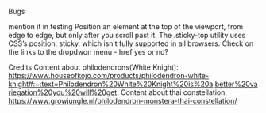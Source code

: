 Bugs

mention it in testing
Position an element at the top of the viewport, from edge to edge, but only after you scroll past it. The .sticky-top utility uses CSS’s position: sticky, which isn’t fully supported in all browsers.
Check on the links to the dropdwon menu - href yes or no?


Credits
Content about philodendrons(White Knight): 
https://www.houseofkojo.com/products/philodendron-white-knight#:~:text=Philodendron%20White%20Knight%20is%20a,better%20variegation%20you%20will%20get.
Content about thai constellation:
https://www.growjungle.nl/philodendron-monstera-thai-constellation/